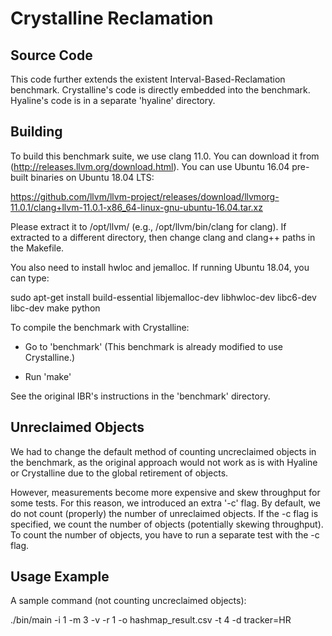 # Crystalline Reclamation

## Source Code

This code further extends the existent Interval-Based-Reclamation benchmark.
Crystalline's code is directly embedded into the benchmark. Hyaline's code is
in a separate 'hyaline' directory.

## Building

To build this benchmark suite, we use clang 11.0. You can
download it from (http://releases.llvm.org/download.html). You can use
Ubuntu 16.04 pre-built binaries on Ubuntu 18.04 LTS:

https://github.com/llvm/llvm-project/releases/download/llvmorg-11.0.1/clang+llvm-11.0.1-x86_64-linux-gnu-ubuntu-16.04.tar.xz

Please extract it to /opt/llvm/ (e.g., /opt/llvm/bin/clang for clang).
If extracted to a different directory, then change clang and
clang++ paths in the Makefile.

You also need to install hwloc and jemalloc. If running Ubuntu 18.04, you
can type:

sudo apt-get install build-essential libjemalloc-dev libhwloc-dev libc6-dev libc-dev make python

To compile the benchmark with Crystalline:

* Go to 'benchmark'
(This benchmark is already modified to use Crystalline.)

* Run 'make'

See the original IBR's instructions in the 'benchmark' directory.

## Unreclaimed Objects

We had to change the default method of counting uncreclaimed
objects in the benchmark, as the original approach would not work
as is with Hyaline or Crystalline due to the global retirement of objects.

However, measurements become more expensive and skew throughput
for some tests. For this reason, we introduced an extra '-c'
flag. By default, we do not count (properly) the number of
unreclaimed objects. If the -c flag is specified, we count
the number of objects (potentially skewing throughput). To count
the number of objects, you have to run a separate test with the -c flag.

## Usage Example

A sample command (not counting uncreclaimed objects):

./bin/main -i 1 -m 3 -v -r 1 -o hashmap_result.csv  -t 4 -d tracker=HR
